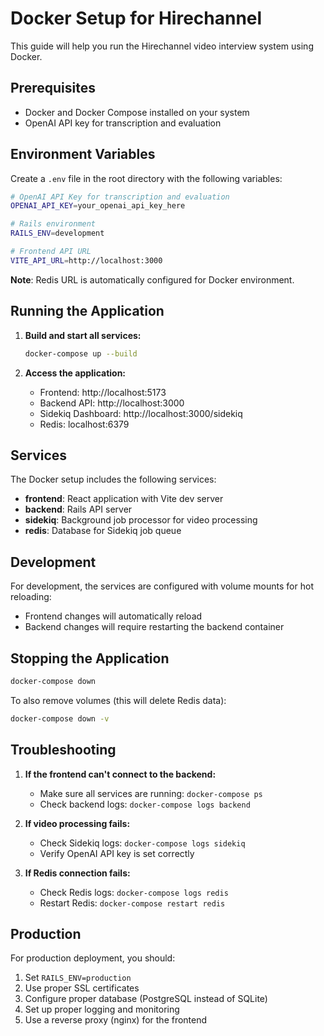 # Docker Setup for Hirechannel

This guide will help you run the Hirechannel video interview system using Docker.

## Prerequisites

- Docker and Docker Compose installed on your system
- OpenAI API key for transcription and evaluation

## Environment Variables

Create a `.env` file in the root directory with the following variables:

```bash
# OpenAI API Key for transcription and evaluation
OPENAI_API_KEY=your_openai_api_key_here

# Rails environment
RAILS_ENV=development

# Frontend API URL
VITE_API_URL=http://localhost:3000
```

**Note**: Redis URL is automatically configured for Docker environment.

## Running the Application

1. **Build and start all services:**
   ```bash
   docker-compose up --build
   ```

2. **Access the application:**
   - Frontend: http://localhost:5173
   - Backend API: http://localhost:3000
   - Sidekiq Dashboard: http://localhost:3000/sidekiq
   - Redis: localhost:6379

## Services

The Docker setup includes the following services:

- **frontend**: React application with Vite dev server
- **backend**: Rails API server
- **sidekiq**: Background job processor for video processing
- **redis**: Database for Sidekiq job queue

## Development

For development, the services are configured with volume mounts for hot reloading:

- Frontend changes will automatically reload
- Backend changes will require restarting the backend container

## Stopping the Application

```bash
docker-compose down
```

To also remove volumes (this will delete Redis data):
```bash
docker-compose down -v
```

## Troubleshooting

1. **If the frontend can't connect to the backend:**
   - Make sure all services are running: `docker-compose ps`
   - Check backend logs: `docker-compose logs backend`

2. **If video processing fails:**
   - Check Sidekiq logs: `docker-compose logs sidekiq`
   - Verify OpenAI API key is set correctly

3. **If Redis connection fails:**
   - Check Redis logs: `docker-compose logs redis`
   - Restart Redis: `docker-compose restart redis`

## Production

For production deployment, you should:

1. Set `RAILS_ENV=production`
2. Use proper SSL certificates
3. Configure proper database (PostgreSQL instead of SQLite)
4. Set up proper logging and monitoring
5. Use a reverse proxy (nginx) for the frontend
